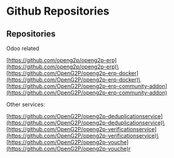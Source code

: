 # Github Repositories

## Repositories

Odoo related

[https://github.com/openg2p/openg2p-erp](https://github.com/openg2p/openg2p-erp)\
[https://github.com/OpenG2P/openg2p-erp-docker](https://github.com/OpenG2P/openg2p-erp-docker)\
[https://github.com/OpenG2P/openg2p-erp-community-addon](https://github.com/OpenG2P/openg2p-erp-community-addon)

Other services:

[https://github.com/OpenG2P/openg2p-deduplicationservice](https://github.com/OpenG2P/openg2p-deduplicationservice)\
[https://github.com/OpenG2P/openg2p-verificationservice](https://github.com/OpenG2P/openg2p-verificationservice)\
[https://github.com/OpenG2P/openg2p-vouche](https://github.com/OpenG2P/openg2p-vouche)r

